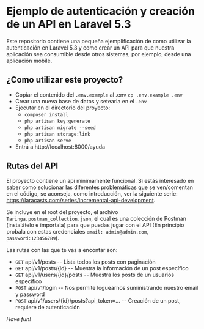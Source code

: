 # Ejemplo de autenticación y creación de un API en Laravel 5.3
Este repositorio contiene una pequeña ejemplificación de como utilizar la autenticación en Laravel 5.3 y como crear un API para que nuestra aplicación sea consumible desde otros sistemas, por ejemplo, desde una aplicación mobile.


## ¿Como utilizar este proyecto?
- Copiar el contenido del `.env.example` al .env `cp .env.example .env`
- Crear una nueva base de datos y setearla en el `.env`
- Ejecutar en el directorio del proyecto:
    - `composer install`
    - `php artisan key:generate`
    - `php artisan migrate --seed`
    - `php artisan storage:link`
    - `php artisan serve`
- Entrá a http://localhost:8000/ayuda

## Rutas del API
El proyecto contiene un api minimamente funcional. Si estás interesado en saber como solucionar las diferentes problemáticas que se ven/comentan en el código, se aconseja, como introducción, ver la siguiente serie: https://laracasts.com/series/incremental-api-development.

Se incluye en el root del proyecto, el archivo `Taringa.postman_collection.json`, el cual es una colección de Postman (instalátelo e importala) para que puedas jugar con el API (En principio probala con estas credenciales `email: admin@admin.com`, `password:123456789`).

Las rutas con las que te vas a encontar son:
- `GET` api/v1/posts -- Lista todos los posts con paginación
- `GET` api/v1/posts/{id} -- Muestra la información de un post específico
- `GET` api/v1/users/{id}/posts -- Muestra los posts de un usuarios específico
- `POST` api/v1/login -- Nos permite loguearnos suministrando nuestro email y password
- `POST` api/v1/users/{id}/posts?api_token=... -- Creación de un post, requiere de autenticación

*Have fun!*

